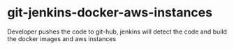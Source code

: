 # git-jenkins-docker-aws-instances
Developer pushes the code to git-hub, jenkins will detect the code and build the docker images and aws instances
